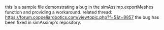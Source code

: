 this is a sample file demonstrating a bug in the simAssimp.exportMeshes function and providing a workaround.
related thread: https://forum.coppeliarobotics.com/viewtopic.php?f=5&t=8857 
the bug has been fixed in simAssimp's repository. 
